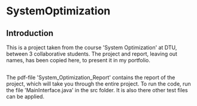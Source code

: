 # SystemOptimization

## Introduction
This is a project taken from the course 'System Optimization' at DTU, between 3 collaborative students. The project and report, leaving out names, has been copied here, to present it in my portfolio.

## 
The pdf-file 'System_Optimization_Report' contains the report of the project, which will take you through the entire project. To run the code, run the file 'MainInterface.java' in the src folder. It is also there other test files can be applied.
